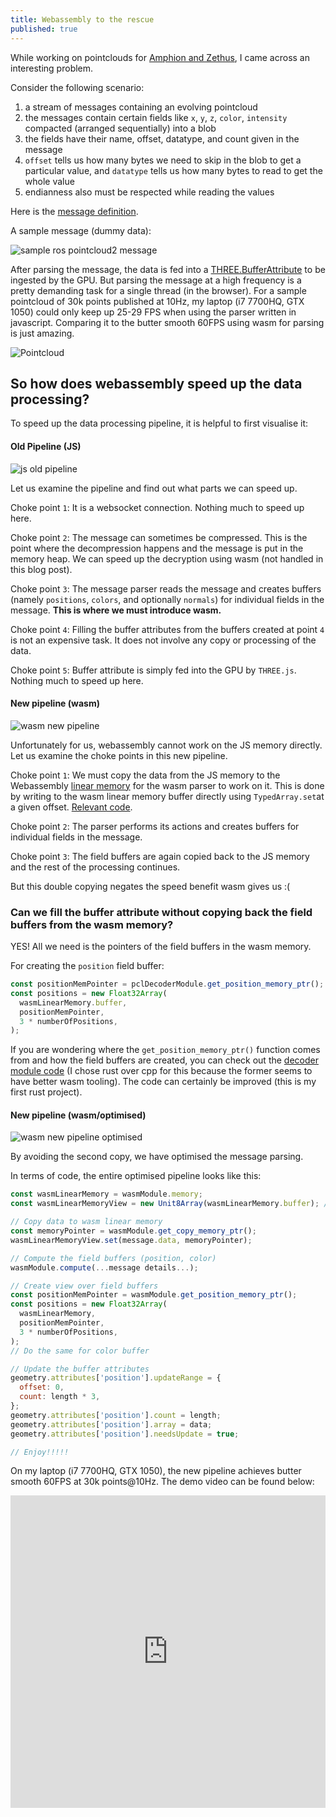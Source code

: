 ```yaml
---
title: Webassembly to the rescue
published: true
---
```


While working on pointclouds for [Amphion and Zethus](https://ashishchaudhary.in/amphion-zethus), I came across an interesting problem.

Consider the following scenario:
1. a stream of messages containing an evolving pointcloud
2. the messages contain certain fields like `x`, `y`, `z`, `color`, `intensity` compacted (arranged sequentially) into a blob
3. the fields have their name, offset, datatype, and count given in the message
4. `offset` tells us how many bytes we need to skip in the blob to get a particular value, and `datatype` tells us how many bytes to read to get the whole value
5. endianness also must be respected while reading the values

Here is the [message definition](http://docs.ros.org/melodic/api/sensor_msgs/html/msg/PointCloud2.html).

A sample message (dummy data):

![sample ros pointcloud2 message](https://i.imgur.com/zgPeWnD.png)

After parsing the message, the data is fed into a [THREE.BufferAttribute](https://threejs.org/docs/#api/en/core/BufferAttribute) to be ingested by the GPU. But parsing the message at a high frequency is a pretty demanding task for a single thread (in the browser). For a sample pointcloud of 30k points published at 10Hz, my laptop (i7 7700HQ, GTX 1050) could only keep up 25-29 FPS when using the parser written in javascript. Comparing it to the butter smooth 60FPS using wasm for parsing is just amazing.

![Pointcloud](https://i.imgur.com/vATE8eH.png)

## So how does webassembly speed up the data processing?

To speed up the data processing pipeline, it is helpful to first visualise it:

#### Old Pipeline (JS)

![js old pipeline](https://i.imgur.com/1c8KuwP.png)

Let us examine the pipeline and find out what parts we can speed up.

Choke point `1`: It is a websocket connection. Nothing much to speed up here.

Choke point `2`: The message can sometimes be compressed. This is the point where the decompression happens and the message is put in the memory heap. We can speed up the decryption using wasm (not handled in this blog post).

Choke point `3`: The message parser reads the message and creates buffers (namely `positions`, `colors`,  and optionally `normals`) for individual fields in the message. **This is where we must introduce wasm.**

Choke point `4`: Filling the buffer attributes from the buffers created at point `4` is not an expensive task. It does not involve any copy or processing of the data.

Choke point `5`: Buffer attribute is simply fed into the GPU by `THREE.js`. Nothing much to speed up here.

#### New pipeline (wasm)

![wasm new pipeline](https://i.imgur.com/DfRILpg.png)

Unfortunately for us, webassembly cannot work on the JS memory directly. Let us examine the choke points in this new pipeline.

Choke point `1`: We must copy the data from the JS memory to the Webassembly [linear memory](https://webassembly.org/docs/semantics/#linear-memory) for the wasm parser to work on it. This is done by writing to the wasm linear memory buffer directly using `TypedArray.set`at a given offset. [Relevant code](https://github.com/rapyuta-robotics/amphion/blob/devel/src/utils/pcl.js#L166).

Choke point `2`: The parser performs its actions and creates buffers for individual fields in the message.

Choke point `3`: The field buffers are again copied back to the JS memory and the rest of the processing continues.

But this double copying negates the speed benefit wasm gives us :(

### Can we fill the buffer attribute without copying back the field buffers from the wasm memory?

YES! All we need is the pointers of the field buffers in the wasm memory.

For creating the `position` field buffer:
```js
const positionMemPointer = pclDecoderModule.get_position_memory_ptr();
const positions = new Float32Array(
  wasmLinearMemory.buffer,
  positionMemPointer,
  3 * numberOfPositions,
);
```

If you are wondering where the `get_position_memory_ptr()` function comes from and how the field buffers are created, you can check out the [decoder module code](https://github.com/rapyuta-robotics/pcl-decoder/blob/master/src/lib.rs) (I chose rust over cpp for this because the former seems to have better wasm tooling). The code can certainly be improved (this is my first rust project).

#### New pipeline (wasm/optimised)

![wasm new pipeline optimised](https://i.imgur.com/oldCN1u.png)

By avoiding the second copy, we have optimised the message parsing.

In terms of code, the entire optimised pipeline looks like this:

```js
const wasmLinearMemory = wasmModule.memory;
const wasmLinearMemoryView = new Unit8Array(wasmLinearMemory.buffer); // No copy

// Copy data to wasm linear memory
const memoryPointer = wasmModule.get_copy_memory_ptr();
wasmLinearMemoryView.set(message.data, memoryPointer);

// Compute the field buffers (position, color)
wasmModule.compute(...message details...);

// Create view over field buffers
const positionMemPointer = wasmModule.get_position_memory_ptr();
const positions = new Float32Array(
  wasmLinearMemory,
  positionMemPointer,
  3 * numberOfPositions,
);
// Do the same for color buffer

// Update the buffer attributes
geometry.attributes['position'].updateRange = {
  offset: 0,
  count: length * 3,
};
geometry.attributes['position'].count = length;
geometry.attributes['position'].array = data;
geometry.attributes['position'].needsUpdate = true;

// Enjoy!!!!!
```

On my laptop (i7 7700HQ, GTX 1050), the new pipeline achieves butter smooth 60FPS at 30k points@10Hz. The demo video can be found below:

<iframe width="100%" height="500" src="https://www.youtube.com/embed/U_OkzZ7VmVE" frameborder="0" allow="accelerometer; autoplay; encrypted-media; gyroscope; picture-in-picture" allowfullscreen></iframe>
